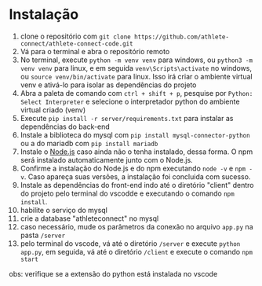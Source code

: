 # Instalação

1. clone o repositório com `git clone https://github.com/athlete-connect/athlete-connect-code.git`
2. Vá para o terminal e abra o repositório remoto
3. No terminal, execute `python -m venv venv` para windows, ou `python3 -m venv venv` para linux, e em seguida `venv\Scripts\activate` no windows, ou `source venv/bin/activate` para linux. Isso irá criar o ambiente virtual venv e ativá-lo para isolar as dependências do projeto
4. Abra a paleta de comando com `ctrl + shift + p`, pesquise por `Python: Select Interpreter` e selecione o interpretador python do ambiente virtual criado (venv)
5. Execute `pip install -r server/requirements.txt` para instalar as dependências do back-end
6. Instale a biblioteca do mysql com `pip install mysql-connector-python` ou a do mariadb com `pip install mariadb`
7. Instale o [Node.js](https://nodejs.org/) caso ainda não o tenha instalado, dessa forma. O npm será instalado automaticamente junto com o Node.js.
8. Confirme a instalação do Node.js e do npm executando `node -v` e `npm -v`. Caso apareça suas versões, a instalação foi concluida com sucesso. 
9. Instale as dependências do front-end indo até o diretório "client" dentro do projeto pelo terminal do vscodde e executando o comando `npm install`.
10. habilite o serviço do mysql
11. crie a database "athleteconnect" no mysql
12. caso necessário, mude os parâmetros da conexão no arquivo `app.py` na pasta `/server`
13. pelo terminal do vscode, vá até o diretório `/server` e execute `python app.py`, em seguida, vá até o diretório `/client` e execute o comando `npm start`

obs: verifique se a extensão do python está instalada no vscode
